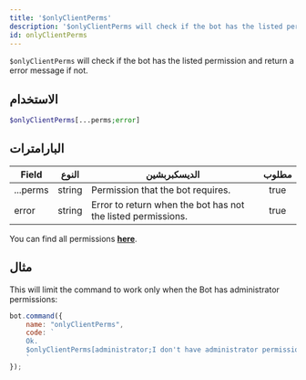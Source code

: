 ```yaml
---
title: '$onlyClientPerms'
description: '$onlyClientPerms will check if the bot has the listed permission and return a error message if not.'
id: onlyClientPerms
---
```


`$onlyClientPerms` will check if the bot has the listed permission and return a error message if not.

## الاستخدام

```php
$onlyClientPerms[...perms;error]
```

## البارامترات

| Field    | النوع  | الديسكبربشين                                                 | مطلوب |
| -------- | ------ | ------------------------------------------------------------ |:-----:|
| ...perms | string | Permission that the bot requires.                            | true  |
| error    | string | Error to return when the bot has not the listed permissions. | true  |

You can find all permissions __[here](../../guides/Client/2permissionsintents.md)__.

## مثال

This will limit the command to work only when the Bot has administrator permissions:

```javascript
bot.command({
    name: "onlyClientPerms",
    code: `
    Ok.
    $onlyClientPerms[administrator;I don't have administrator permissions!]
    `
});
```
